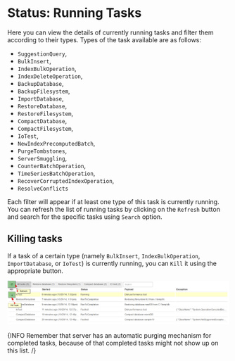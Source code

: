 # Status: Running Tasks

Here you can view the details of currently running tasks and filter them according to their types.
Types of the task available are as follows: 

-  `SuggestionQuery`,
-  `BulkInsert`,
-  `IndexBulkOperation`,
-  `IndexDeleteOperation`,
-  `BackupDatabase`,
-  `BackupFilesystem`,
-  `ImportDatabase`,
-  `RestoreDatabase`,
-  `RestoreFilesystem`,
-  `CompactDatabase`,
-  `CompactFilesystem`,
-  `IoTest`,
-  `NewIndexPrecomputedBatch`,
-  `PurgeTombstones`,
-  `ServerSmuggling`,
-  `CounterBatchOperation`,
-  `TimeSeriesBatchOperation`,
-  `RecoverCorruptedIndexOperation`,
-  `ResolveConflicts`

 Each filter will appear if at least one type of this task is currently running. You can refresh the list of running tasks by clicking on the `Refresh` button and search for the specific tasks using `Search` option.

## Killing tasks

If a task of a certain type (namely `BulkInsert`, `IndexBulkOperation`, `ImportDatabase`, or `IoTest`) is currently running, you can `Kill` it using the appropriate button.

![Figure 1. Studio. Status. Killing Tasks.](images/status_running_tasks-1.png) 


{INFO Remember that server has an automatic purging mechanism for completed tasks, because of that completed tasks might not show up on this list. /}
